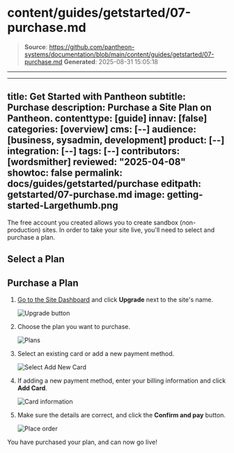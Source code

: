 # content/guides/getstarted/07-purchase.md

> **Source**: https://github.com/pantheon-systems/documentation/blob/main/content/guides/getstarted/07-purchase.md
> **Generated**: 2025-08-31 15:05:18

---

---
title: Get Started with Pantheon
subtitle: Purchase
description: Purchase a Site Plan on Pantheon.
contenttype: [guide]
innav: [false]
categories: [overview]
cms: [--]
audience: [business, sysadmin, development]
product: [--]
integration: [--]
tags: [--]
contributors: [wordsmither]
reviewed: "2025-04-08"
showtoc: false
permalink: docs/guides/getstarted/purchase
editpath: getstarted/07-purchase.md
image: getting-started-Largethumb.png
---

The free account you created allows you to create sandbox (non-production) sites.  In order to take your site live, you'll need to select and purchase a plan.

## Select a Plan

<Partial file="plans.md" />

## Purchase a Plan

1. [Go to the Site Dashboard](/guides/account-mgmt/workspace-sites-teams/sites#site-dashboard) and click **Upgrade** next to the site's name.

   ![Upgrade button](../../../images/dashboard/new-dashboard/2025/purchase-upgrade-plan-button.png)

1. Choose the plan you want to purchase.

   ![Plans](../../../images/dashboard/new-dashboard/2025/select-plan.png)

1. Select an existing card or add a new payment method.

   ![Select Add New Card](../../../images/dashboard/new-dashboard/2025/purchase-add-card-button.png)

1. If adding a new payment method, enter your billing information and click **Add Card**.

   ![Card information](../../../images/dashboard/new-dashboard/2025/purchase-add-card-info.png)

1. Make sure the details are correct, and click the **Confirm and pay** button.

   ![Place order](../../../images/dashboard/new-dashboard/2025/purchase-place-order.png)

You have purchased your plan, and can now go live!